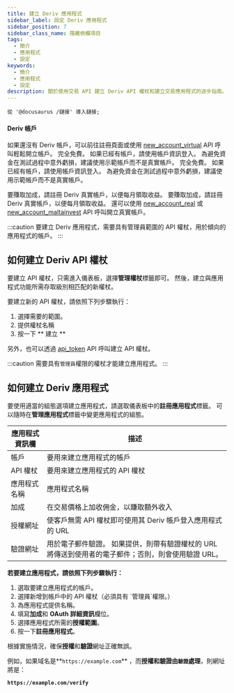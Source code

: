 ```yaml
---
title: 建立 Deriv 應用程式
sidebar_label: 設定 Deriv 應用程式
sidebar_position: 7
sidebar_class_name: 隱藏側欄項目
tags:
  - 簡介
  - 應用程式
  - 設定
keywords:
  - 簡介
  - 應用程式
  - 設定
description: 關於使用交易 API 建立 Deriv API 權杖和建立交易應用程式的逐步指南。 瞭解詳細資訊。
---
```


```mdx-code-block
從 '@docusaurus /鏈接' 導入鏈接;
```

#### Deriv 帳戶

如果還沒有 Deriv 帳戶，可以前往註冊頁面或使用 <a href="api-explorer#new_account_virtual" target="_blank" rel="noopener noreferrer">new_account_virtual</a> API 呼叫輕鬆開立帳戶。 完全免費。 如果已經有帳戶，請使用帳戶資訊登入。 為避免資金在測試過程中意外虧損，建議使用示範帳戶而不是真實帳戶。 完全免費。 如果已經有帳戶，請使用帳戶資訊登入。 為避免資金在測試過程中意外虧損，建議使用示範帳戶而不是真實帳戶。

要賺取加成，請註冊 Deriv 真實帳戶，以便每月領取收益。 要賺取加成，請註冊 Deriv 真實帳戶，以便每月領取收益。 還可以使用 <a href="api-explorer#new_account_real" target="_blank" rel="noopener noreferrer">new_account_real</a> 或 <a href="api-explorer#new_account_maltainvest" target="_blank" rel="noopener noreferrer">new_account_maltainvest</a> API 呼叫開立真實帳戶。

:::caution
要建立 Deriv 應用程式，需要具有管理員範圍的 API 權杖，用於傾向的應用程式的帳戶。
:::

## 如何建立 Deriv API 權杖

要建立 API 權杖，只需進入儀表板，選擇**管理權杖**標籤即可。 然後，建立與應用程式功能所需存取級別相匹配的新權杖。

要建立新的 API 權杖，請依照下列步驟執行：

1. 選擇需要的範圍。
2. 提供權杖名稱
3. 按一下 \*\* 建立 \*\*

另外，也可以透過 <a href="api-explorer#api_token" target="_blank" rel="noopener noreferrer">api_token</a> API 呼叫建立 API 權杖。

:::caution
需要具有`管理員`權限的權杖才能建立應用程式。
:::

## 如何建立 Deriv 應用程式

要使用適當的組態選項建立應用程式，請選取儀表板中的**註冊應用程式**標籤。 可以隨時在**管理應用程式**標籤中變更應用程式的組態。

| 應用程式資訊欄 | 描述                                                      |
| ------- | ------------------------------------------------------- |
| 帳戶      | 要用來建立應用程式的帳戶                                            |
| API 權杖  | 要用來建立應用程式的 API 權杖                                       |
| 應用程式名稱  | 應用程式名稱                                                  |
| 加成      | 在交易價格上加收佣金，以賺取額外收入                                      |
| 授權網址    | 使客戶無需 API 權杖即可使用其 Deriv 帳戶登入應用程式的 URL                   |
| 驗證網址    | 用於電子郵件驗證。 如果提供，則帶有驗證權杖的 URL 將傳送到使用者的電子郵件；否則，則會使用驗證 URL。 |

**若要建立應用程式，請依照下列步驟執行：**

1. 選取要建立應用程式的帳戶。
2. 選擇新增到帳戶中的 API 權杖（必須具有 \`管理員\`權限。）
3. 為應用程式提供名稱。
4. 填寫**加成**和 **OAuth 詳細資訊**欄位。
5. 選擇應用程式所需的**授權範圍**。
6. 按一下**註冊應用程式**。

根據實施情況，確保**授權**和**驗證**網址正確無誤。

例如，如果域名是\*\*`https://example.com`\*\* ，而**授權和驗證由`驗證`處理**，則網址將是：

**`https://example.com/verify`**
